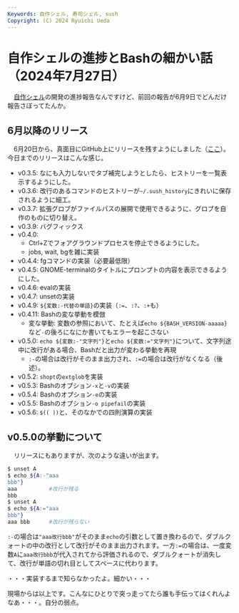 ```yaml
---
Keywords: 自作シェル, 寿司シェル, sush
Copyright: (C) 2024 Ryuichi Ueda
---
```


# 自作シェルの進捗とBashの細かい話（2024年7月27日）

　[自作シェル](/?page=rusty_bash)の開発の進捗報告なんですけど、前回の報告が6月9日でどんだけ報告さぼってたんか。

## 6月以降のリリース

　6月20日から、真面目にGitHub上にリリースを残すようにしました（[ここ](https://github.com/shellgei/rusty_bash/releases)）。今日までのリリースはこんな感じ。

* v0.3.5: なにも入力しないでタブ補完しようとしたら、ヒストリーを一覧表示するようにした。
* v0.3.6: 改行のあるコマンドのヒストリーが`~/.sush_history`にきれいに保存されるように細工。
* v0.3.7: 拡張グロブがファイルパスの展開で使用できるように、グロブを自作のものに切り替え。
* v0.3.9: バグフィックス
* v0.4.0: 
    * Ctrl+Zでフォアグラウンドプロセスを停止できるようにした。
    * jobs, wait, bgを雑に実装
* v0.4.4: fgコマンドの実装（必要最低限）
* v0.4.5: GNOME-terminalのタイトルにプロンプトの内容を表示できるようにした。
* v0.4.6: evalの実装
* v0.4.7: unsetの実装
* v0.4.9: `${変数:-代替の単語}`の実装（`:=`、`:?`、`:+`も）
* v0.4.11: Bashの変な挙動を模倣
    * 変な挙動: 変数の参照において、たとえば`echo ${BASH_VERSION-aaaaa}`など`-`の後ろになにか書いてもエラーを起こさない
* v0.5.0: `echo ${変数:-"文字列"}`と`echo ${変数:="文字列"}`について、文字列途中に改行がある場合、Bashだと出力が変わる挙動を再現
    * `:-`の場合は改行がそのまま出力され、`:=`の場合は改行がなくなる（後述）。
* v0.5.2: `shopt`の`extglob`を実装
* v0.5.3: Bashのオプション`-x`と`-v`の実装
* v0.5.4: Bashのオプション`-e`の実装
* v0.5.5: Bashのオプション`-o pipefail`の実装
* v0.5.6: `$(( ))`と、そのなかでの四則演算の実装


## v0.5.0の挙動について

　リリースにもありますが、次のような違いが出ます。

```bash
$ unset A
$ echo ${A:-"aaa
bbb"}
aaa          #改行が残る
bbb
$ unset A
$ echo ${A:="aaa
bbb"}
aaa bbb      #改行が残らない
```

`:-`の場合は`"aaa改行bbb"`がそのまま`echo`の引数として置き換わるので、ダブルクォートの中の改行として改行がそのまま出力されます。一方`:=`の場合は、一度変数`A`に`aaa改行bbb`が代入されてから評価されるので、ダブルクォートが消失して、改行が単語の切れ目としてスペースに代わります。

・・・実装するまで知らなかったよ。細かい・・・


現場からは以上です。こんなにひとりで突っ走ってたら誰も手伝ってはくれんよなあ・・・。自分の弱点。
